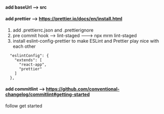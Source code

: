#### add baseUrl --> src

#### add prettier --> https://prettier.io/docs/en/install.html

1. add .prettierrc.json and .prettierignore
2. pre commit hook --> lint-staged ---> npx mrm lint-staged
3. install eslint-config-prettier to make ESLint and Prettier play nice with each other

```
  "eslintConfig": {
    "extends": [
      "react-app",
      "prettier"
    ]
  },
```

#### add commitlint --> https://github.com/conventional-changelog/commitlint#getting-started

follow get started
